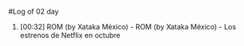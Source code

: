 #Log of 02 day

1. [00:32] ROM (by Xataka México) - ROM (by Xataka México) - Los estrenos de Netflix en octubre
